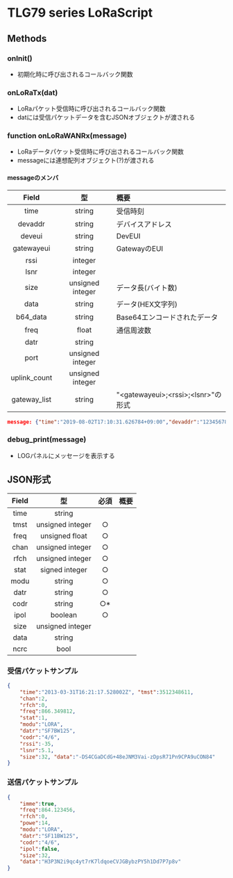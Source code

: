 # TLG79 series LoRaScript

## Methods

### onInit()

- 初期化時に呼び出されるコールバック関数

### onLoRaTx(dat)

- LoRaパケット受信時に呼び出されるコールバック関数
- datには受信パケットデータを含むJSONオブジェクトが渡される

### function onLoRaWANRx(message)

- LoRaデータパケット受信時に呼び出されるコールバック関数
- messageには連想配列オブジェクト(?)が渡される

#### messageのメンバ

|Field|型|概要|
|:-:|:-:|:--|
|time|string|受信時刻|
|devaddr|string|デバイスアドレス|
|deveui|string|DevEUI|
|gatewayeui|string|GatewayのEUI|
|rssi|integer| |
|lsnr|integer| |
|size|unsigned integer|データ長(バイト数)|
|data|string|データ(HEX文字列)|
|b64_data|string|Base64エンコードされたデータ|
|freq|float|通信周波数|
|datr|string|　|
|port|unsigned integer|　|
|uplink_count|unsigned integer|　|
|gateway_list|string|\"\<gatewayeui\>;\<rssi\>;\<lsnr\>\"の形式|


```json
message: {"time":"2019-08-02T17:10:31.626784+09:00","devaddr":"12345678","deveui":"1122334455667788","gatewayeui":"000b78fffea0016a","rssi":-120,"lsnr":-13.5,"size":40,"data":"09abcdef000000000000000000000000e1fac74209abcdef000000000000000000000000e1fac742","b64_data":"CavN7wAAAAAAAAAAAAAAAOH6x0IJq83vAAAAAAAAAAAAAAAA4frHQg==","freq":927.2,"datr":"SF10BW125","port":5,"uplink_count":3,"gateway_list":"000b78fffea0016a;-120;-13.500000"}
```

### debug_print(message)

- LOGパネルにメッセージを表示する

## JSON形式

|Field|型|必須|概要|
|:-:|:-:|:-:|:--|
|time|string|　|　|
|tmst|unsigned integer|○|　|
|freq|unsigned float|○|　|
|chan|unsigned integer|○|　|
|rfch|unsigned integer|○|　|
|stat|signed integer|○|　|
|modu|string|○|　|
|datr|string|○|　|
|codr|string|○*|　|
|ipol|boolean|○|　|
|size|unsigned integer|　|　|
|data|string|　|　|
|ncrc|bool|　|　|

### 受信パケットサンプル

```JSON
{
    "time":"2013-03-31T16:21:17.528002Z", "tmst":3512348611,
    "chan":2,
    "rfch":0,
    "freq":866.349812,
    "stat":1,
    "modu":"LORA",
    "datr":"SF7BW125",
    "codr":"4/6",
    "rssi":-35,
    "lsnr":5.1,
    "size":32, "data":"-DS4CGaDCdG+48eJNM3Vai-zDpsR71Pn9CPA9uCON84"
}
```

### 送信パケットサンプル

```JSON
{
    "imme":true,
    "freq":864.123456,
    "rfch":0,
    "powe":14,
    "modu":"LORA",
    "datr":"SF11BW125",
    "codr":"4/6",
    "ipol":false,
    "size":32,
    "data":"H3P3N2i9qc4yt7rK7ldqoeCVJGBybzPY5h1Dd7P7p8v"
}
```
